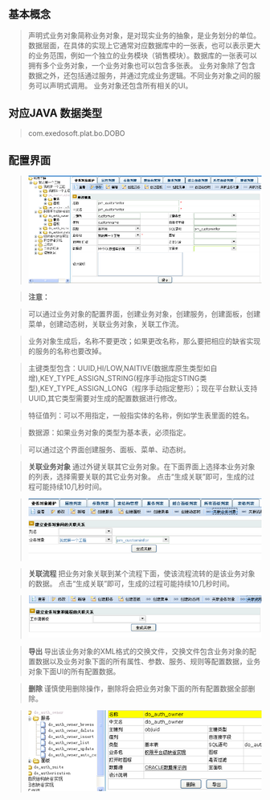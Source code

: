 ## 基本概念 ##
> 声明式业务对象简称业务对象，是对现实业务的抽象，是业务划分的单位。
> 数据层面，在具体的实现上它通常对应数据库中的一张表，也可以表示更大的业务范围，例如一个独立的业务模块（销售模块）。数据库的一张表可以拥有多个业务对象，一个业务对象也可以包含多张表。
> 业务对象除了包含数据之外，还包括通过服务，并通过完成业务逻辑。不同业务对象之间的服务可以声明式调用。
> 业务对象还包含所有相关的UI。

## 对应JAVA 数据类型 ##
> com.exedosoft.plat.bo.DOBO

## 配置界面 ##

> ![imgs/bo_edit.png](imgs/bo_edit.png)


> <b> 注意：</b>

> 可以通过业务对象的配置界面，创建业务对象，创建服务，创建面板，创建菜单，创建动态树，关联业务对象，关联工作流。

> 业务对象生成后，名称不要更改；如果更改名称，那么要把相应的缺省实现的服务的名称也要改掉。

> 主键类型包含：UUID,HI/LOW,NAITIVE(数据库原生类型如自增),KEY\_TYPE\_ASSIGN\_STRING(程序手动指定STING类型),KEY\_TYPE\_ASSIGN\_LONG（程序手动指定整形）；现在平台默认支持UUID,其它类型需要对生成的配置数据进行修改。

> 特征值列：可以不用指定，一般指实体的名称，例如学生表里面的姓名。

> 数据源：如果业务对象的类型为基本表，必须指定。

> 可以通过这个界面创建服务、面板、菜单、动态树。

> <b> 关联业务对象 </b>
> 通过外键关联其它业务对象。在下面界面上选择本业务对象的列表，选择需要关联的其它业务对象。
> 点击“生成关联”即可，生成的过程可能持续10几秒时间。

> ![imgs/bo_link.png](imgs/bo_link.png)

> <b> 关联流程 </b>
> 把业务对象关联到某个流程下面，使该流程流转的是该业务对象的数据。
> 点击“生成关联”即可，生成的过程可能持续10几秒时间。

> ![imgs/bo_link_wf.png](imgs/bo_link_wf.png)


> <b> 导出 </b>
> 导出该业务对象的XML格式的交换文件，交换文件包含业务对象的配置数据以及业务对象下面的所有属性、参数、服务、规则等配置数据，业务对象下面UI的所有配置数据。

> <b> 删除 </b>
> 谨慎使用删除操作，删除将会把业务对象下面的所有配置数据全部删除。

> ![imgs/bo_delete.png](imgs/bo_delete.png)
